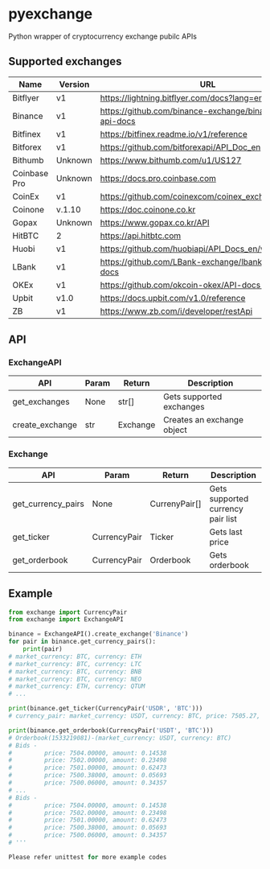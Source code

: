 # pyexchange
Python wrapper of cryptocurrency exchange pubilc APIs

## Supported exchanges
| Name | Version | URL |
|---|---|---|
| Bitflyer  | v1 | https://lightning.bitflyer.com/docs?lang=en |
| Binance  | v1 | https://github.com/binance-exchange/binance-official-api-docs |
| Bitfinex  | v1 | https://bitfinex.readme.io/v1/reference |
| Bitforex  | v1 | https://github.com/bitforexapi/API_Doc_en |
| Bithumb  | Unknown | https://www.bithumb.com/u1/US127 |
| Coinbase Pro  | Unknown | https://docs.pro.coinbase.com |
| CoinEx | v1 | https://github.com/coinexcom/coinex_exchange_api/wiki |
| Coinone  | v.1.10 | https://doc.coinone.co.kr |
| Gopax  | Unknown | https://www.gopax.co.kr/API |
| HitBTC  | 2 | https://api.hitbtc.com |
| Huobi  | v1 | https://github.com/huobiapi/API_Docs_en/wiki |
| LBank  | v1 | https://github.com/LBank-exchange/lbank-official-api-docs |
| OKEx  | v1 | https://github.com/okcoin-okex/API-docs-OKEx.com |
| Upbit  | v1.0 | https://docs.upbit.com/v1.0/reference |
| ZB | v1 | https://www.zb.com/i/developer/restApi |

## API
### ExchangeAPI
| API  | Param  | Return | Description |
|---|---|---|--|
| get_exchanges | None | str[] | Gets supported exchanges |
| create_exchange | str | Exchange | Creates an exchange object |

### Exchange
| API  | Param  | Return | Description |
|---|---|---|---|
| get_currency_pairs | None | CurrenyPair[] | Gets supported currency pair list |
| get_ticker | CurrencyPair | Ticker | Gets last price |
| get_orderbook | CurrencyPair | Orderbook | Gets orderbook |

## Example
```python
from exchange import CurrencyPair
from exchange import ExchangeAPI

binance = ExchangeAPI().create_exchange('Binance')
for pair in binance.get_currency_pairs():
    print(pair)
# market_currency: BTC, currency: ETH
# market_currency: BTC, currency: LTC
# market_currency: BTC, currency: BNB
# market_currency: BTC, currency: NEO
# market_currency: ETH, currency: QTUM
# ...

print(binance.get_ticker(CurrencyPair('USDR', 'BTC')))
# currency_pair: market_currency: USDT, currency: BTC, price: 7505.27, timestamp: 1533219056

print(binance.get_orderbook(CurrencyPair('USDT', 'BTC')))
# Orderbook(1533219081)-(market_currency: USDT, currency: BTC)
# Bids -
#         price: 7504.00000, amount: 0.14538
#         price: 7502.00000, amount: 0.23498
#         price: 7501.00000, amount: 0.62473
#         price: 7500.38000, amount: 0.05693
#         price: 7500.06000, amount: 0.34357
# ...
# Bids -
#         price: 7504.00000, amount: 0.14538
#         price: 7502.00000, amount: 0.23498
#         price: 7501.00000, amount: 0.62473
#         price: 7500.38000, amount: 0.05693
#         price: 7500.06000, amount: 0.34357
# '''

Please refer unittest for more example codes